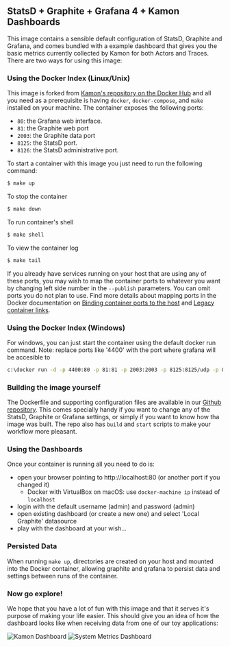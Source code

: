 StatsD + Graphite + Grafana 4 + Kamon Dashboards
---------------------------------------------

This image contains a sensible default configuration of StatsD, Graphite and Grafana, and comes bundled with a example
dashboard that gives you the basic metrics currently collected by Kamon for both Actors and Traces. There are two ways
for using this image:


### Using the Docker Index (Linux/Unix) ###

This image is forked from [Kamon's repository on the Docker Hub](https://hub.docker.com/u/kamon/) and all you
need as a prerequisite is having `docker`, `docker-compose`, and `make` installed on your machine. The container exposes the following ports:

- `80`: the Grafana web interface.
- `81`: the Graphite web port
- `2003`: the Graphite data port
- `8125`: the StatsD port.
- `8126`: the StatsD administrative port.

To start a container with this image you just need to run the following command:

```bash
$ make up
```

To stop the container
```bash
$ make down
```

To run container's shell
```bash
$ make shell
```

To view the container log
```bash
$ make tail
```

If you already have services running on your host that are using any of these ports, you may wish to map the container
ports to whatever you want by changing left side number in the `--publish` parameters. You can omit ports you do not plan to use. Find more details about mapping ports in the Docker documentation on [Binding container ports to the host](https://docs.docker.com/engine/userguide/networking/default_network/binding/) and [Legacy container links](https://docs.docker.com/engine/userguide/networking/default_network/dockerlinks/).

### Using the Docker Index (Windows) ###

For windows, you can just start the container using the default docker run command.
Note: replace ports like '4400' with the port where grafana will be accesible to
```bash
c:\docker run -d -p 4400:80 -p 81:81 -p 2003:2003 -p 8125:8125/udp -p 8126:8126 --name grafana4 adonisv79/grafana4
```


### Building the image yourself ###

The Dockerfile and supporting configuration files are available in our [Github repository](https://github.com/kamon-io/docker-grafana-graphite).
This comes specially handy if you want to change any of the StatsD, Graphite or Grafana settings, or simply if you want
to know how tha image was built. The repo also has `build` and `start` scripts to make your workflow more pleasant.


### Using the Dashboards ###

Once your container is running all you need to do is:

- open your browser pointing to http://localhost:80 (or another port if you changed it)
  - Docker with VirtualBox on macOS: use `docker-machine ip` instead of `localhost`
- login with the default username (admin) and password (admin)
- open existing dashboard (or create a new one) and select 'Local Graphite' datasource
- play with the dashboard at your wish...


### Persisted Data ###

When running `make up`, directories are created on your host and mounted into the Docker container, allowing graphite and grafana to persist data and settings between runs of the container.


### Now go explore! ###

We hope that you have a lot of fun with this image and that it serves it's
purpose of making your life easier. This should give you an idea of how the dashboard looks like when receiving data
from one of our toy applications:

![Kamon Dashboard](http://kamon.io/assets/img/kamon-statsd-grafana.png)
![System Metrics Dashboard](http://kamon.io/assets/img/kamon-system-metrics.png)

